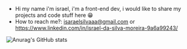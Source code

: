 - Hi my name i'm israel, i'm a front-end dev, i would like to share my projects and code stuff here 😁
- How to reach me?: isaraelsilvaaa@gmail.com or https://www.linkedin.com/in/israel-da-silva-moreira-9a6a99243/


![Anurag's GitHub stats](https://github-readme-stats.vercel.app/api?username=Kburial&show_icons=true&theme=radical)
